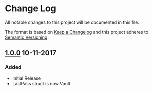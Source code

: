 Change Log
==========

All notable changes to this project will be documented in this file.

The format is based on [Keep a Changelog](http://keepachangelog.com/)
and this project adheres to [Semantic Versioning](http://semver.org/).

## [1.0.0] 10-11-2017
### Added
- Initial Release
- LastPass struct is now Vault

[1.0.0]: https://github.com/while-loop/lastpass-go/releases/tag/1.0.0
[1.0.1]: https://github.com/while-loop/lastpass-go/compare/1.0.0...1.0.1

[comment]: # (Added, Changed, Removed)